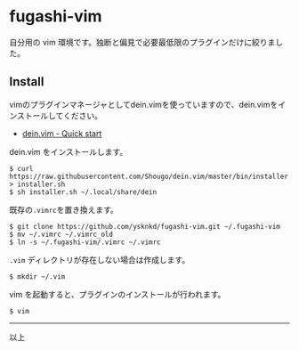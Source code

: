 # fugashi-vim

自分用の vim 環境です。独断と偏見で必要最低限のプラグインだけに絞りました。

## Install

vimのプラグインマネージャとしてdein.vimを使っていますので、dein.vimをインストールしてください。

 * [dein.vim - Quick start](https://github.com/Shougo/dein.vim#quick-start)

dein.vim をインストールします。

```
$ curl https://raw.githubusercontent.com/Shougo/dein.vim/master/bin/installer.sh > installer.sh
$ sh installer.sh ~/.local/share/dein
```

既存の`.vimrc`を置き換えます。

```
$ git clone https://github.com/ysknkd/fugashi-vim.git ~/.fugashi-vim
$ mv ~/.vimrc ~/.vimrc_old
$ ln -s ~/.fugashi-vim/.vimrc ~/.vimrc
```

`.vim` ディレクトリが存在しない場合は作成します。

```
$ mkdir ~/.vim
```

vim を起動すると、プラグインのインストールが行われます。

```
$ vim
```

---

以上

